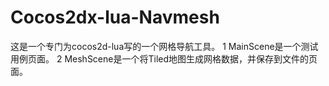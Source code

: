 # Cocos2dx-lua-Navmesh
这是一个专门为cocos2d-lua写的一个网格导航工具。
1 MainScene是一个测试用例页面。
2 MeshScene是一个将Tiled地图生成网格数据，并保存到文件的页面。
